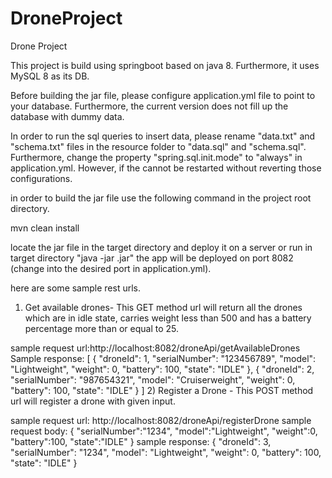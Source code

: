 # DroneProject
Drone Project

This project is build using springboot based on java 8. Furthermore, it uses MySQL 8 as its DB.

Before building the jar file, please configure application.yml file to point to your database. 
Furthermore, the current version does not fill up the database with dummy data. 

In order to run the sql queries to insert data, please rename "data.txt" and "schema.txt" files in the resource folder to "data.sql" and "schema.sql". 
Furthermore, change the property "spring.sql.init.mode" to "always" in application.yml. However, if the cannot be restarted without reverting those configurations.

in order to build the jar file use the following command in the project root directory.

mvn clean install

locate the jar file in the target directory and deploy it on a server or run in target directory "java -jar <enter jar name here>.jar"
the app will be deployed on port 8082 (change into the desired port in application.yml).

here are some sample rest urls.
 1) Get available drones- This GET method url will return all the drones which are in idle state, carries weight less than 500 and has a battery percentage more than or equal to 25.
  
  sample request url:http://localhost:8082/droneApi/getAvailableDrones
  Sample response: 
  [
	{
		"droneId": 1,
		"serialNumber": "123456789",
		"model": "Lightweight",
		"weight": 0,
		"battery": 100,
		"state": "IDLE"
	},
	{
		"droneId": 2,
		"serialNumber": "987654321",
		"model": "Cruiserweight",
		"weight": 0,
		"battery": 100,
		"state": "IDLE"
	}
  ]
  2) Register a Drone - This POST method url will register a drone with given input.
  
  sample request url: http://localhost:8082/droneApi/registerDrone
  sample request body: 
  {
	"serialNumber":"1234",
	"model":"Lightweight",
	"weight":0,
	"battery":100,
	"state":"IDLE"
  }
  sample response: 
  {
	"droneId": 3,
	"serialNumber": "1234",
	"model": "Lightweight",
	"weight": 0,
	"battery": 100,
	"state": "IDLE"
  }
   
  
  

